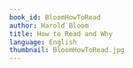 ```yaml
---
book_id: BloomHowToRead
author: Harold Bloom
title: How to Read and Why
language: English
thumbnail: BloomHowToRead.jpg
---
```

